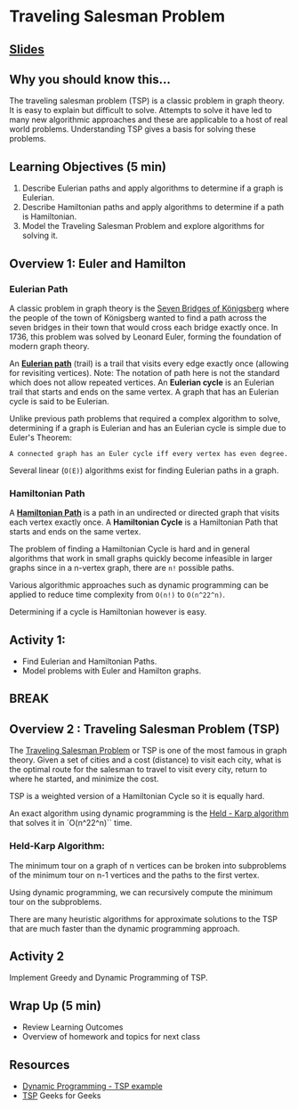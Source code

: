 # Traveling Salesman Problem

## [Slides](https://docs.google.com/presentation/d/14FHYZYrE0GiH93Wd-F38scIOW84Mm-V0OHpgveqdI9w/edit?usp=sharing)

## Why you should know this...
The traveling salesman problem (TSP) is a classic problem in graph theory.  It is easy to explain but difficult to solve.  Attempts to solve it  have led to many new algorithmic approaches and these are applicable to a host of real world problems.  Understanding TSP gives a basis for solving these problems. 



## Learning Objectives (5 min)
1. Describe Eulerian paths and apply algorithms to determine if a graph is Eulerian.
1. Describe Hamiltonian paths and apply algorithms to determine if a path is Hamiltonian.
1. Model the Traveling Salesman Problem and explore algorithms for solving it.


## Overview 1: Euler and Hamilton
### Eulerian Path

A classic problem in graph theory is the [Seven Bridges of Königsberg](https://en.wikipedia.org/wiki/Seven_Bridges_of_K%C3%B6nigsberg) where the people of the town of  Königsberg wanted  to find a path across the seven bridges in their town that would cross each bridge exactly once.  In 1736, this problem  was solved by Leonard Euler, forming the foundation of modern graph theory. 

An **[Eulerian path](https://en.wikipedia.org/wiki/Eulerian_path)** (trail) is a trail that visits every edge exactly once (allowing for revisiting vertices).  Note: The notation of path here is not the standard which does not allow repeated vertices. 
An **Eulerian cycle** is an Eulerian trail that starts and ends on the same vertex. A graph that has an Eulerian cycle is said to be Eulerian. 

Unlike previous path problems that required a complex algorithm to solve, determining if a graph is Eulerian and has an Eulerian cycle is simple due to Euler's  Theorem: 

``` 
A connected graph has an Euler cycle iff every vertex has even degree.
```

Several linear (`O(E)`) algorithms exist for finding Eulerian paths in a graph.   

### Hamiltonian Path

A **[Hamiltonian Path](https://en.wikipedia.org/wiki/Hamiltonian_path_problem)** is a path in an undirected or directed graph that visits each vertex exactly once.
A **Hamiltonian Cycle** is a Hamiltonian Path that starts and ends on the same vertex.  

The problem of finding a Hamiltonian Cycle is hard and in general algorithms that work in small graphs quickly become infeasible in larger graphs since in a n-vertex graph, there are `n!` possible paths.

Various algorithmic approaches such as dynamic programming can be applied to reduce time complexity from `O(n!)` to `O(n^22^n)`.

Determining if a cycle is Hamiltonian however is easy.  


## Activity 1:
- Find Eulerian and Hamiltonian Paths.
- Model problems with Euler and Hamilton graphs.

## BREAK 

## Overview 2 : Traveling Salesman Problem (TSP)
The [Traveling Salesman Problem](https://en.wikipedia.org/wiki/Travelling_salesman_problem)
 or TSP is one of the most famous in graph theory. Given a set of cities and a cost (distance) to visit each city, what is the optimal route for the salesman to travel to visit every city, return to where he started, and minimize the cost. 

TSP is a weighted version of a Hamiltonian Cycle so it is equally hard.

An exact algorithm using dynamic programming is the [Held - Karp algorithm](https://en.wikipedia.org/wiki/Held%E2%80%93Karp_algorithm) that solves it in `O(n^22^n)`` time. 

### Held-Karp Algorithm: 
The minimum tour on a graph of n vertices can be broken into subproblems of the minimum tour on  n-1  vertices and the paths to the first  vertex.  

Using dynamic programming, we can  recursively compute the minimum tour on the subproblems. 




There are many heuristic  algorithms for approximate solutions to the TSP that are much faster than the dynamic programming approach. 

## Activity 2
Implement Greedy and  Dynamic Programming of TSP. 

## Wrap Up (5 min)

- Review Learning Outcomes
- Overview of homework and topics for next class

## Resources

- [Dynamic Programming - TSP example](https://medium.com/basecs/less-repetition-more-dynamic-programming-43d29830a630)
- [TSP](https://www.geeksforgeeks.org/traveling-salesman-problem-tsp-implementation/)  Geeks for Geeks
